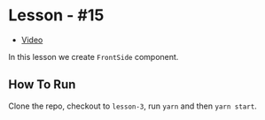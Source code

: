 # Lesson - #15

* [Video](https://www.youtube.com/watch?v=hqYVRI71UqE)

In this lesson we create `FrontSide` component.

## How To Run

Clone the repo, checkout to `lesson-3`, run `yarn` and then `yarn start`.
